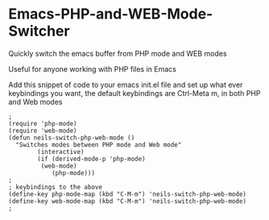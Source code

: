 # Emacs-PHP-and-WEB-Mode-Switcher
Quickly switch the emacs buffer from PHP mode and WEB modes

Useful for anyone working with PHP files in Emacs

Add this snippet of code to your emacs init.el file and set up what ever keybindings you want, the default
keybindings are Ctrl-Meta m, in both PHP and Web modes

```
;
(require 'php-mode)
(require 'web-mode)
(defun neils-switch-php-web-mode ()
  "Switches modes between PHP mode and Web mode"
        (interactive)
        (if (derived-mode-p 'php-mode)
         (web-mode)
            (php-mode)))
;
; keybindings to the above
(define-key php-mode-map (kbd "C-M-m") 'neils-switch-php-web-mode)
(define-key web-mode-map (kbd "C-M-m") 'neils-switch-php-web-mode)
;
```

